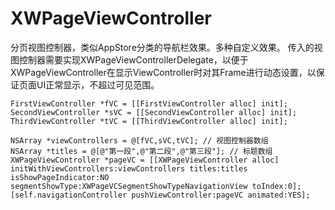 # XWPageViewController
分页视图控制器，类似AppStore分类的导航栏效果。多种自定义效果。
传入的视图控制器需要实现XWPageViewControllerDelegate，以便于XWPageViewController在显示ViewController时对其Frame进行动态设置，以保证页面UI正常显示，不超过可见范围。

```
FirstViewController *fVC = [[FirstViewController alloc] init];
SecondViewController *sVC = [[SecondViewController alloc] init];
ThirdViewController *tVC = [[ThirdViewController alloc] init];

NSArray *viewControllers = @[fVC,sVC,tVC]; // 视图控制器数组
NSArray *titles = @[@"第一段",@"第二段",@"第三段"]; // 标题数组
XWPageViewController *pageVC = [[XWPageViewController alloc] initWithViewControllers:viewControllers titles:titles isShowPageIndicator:NO segmentShowType:XWPageVCSegmentShowTypeNavigationView toIndex:0];
[self.navigationController pushViewController:pageVC animated:YES];
```


